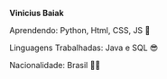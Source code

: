 **Vinicius Baiak**

Aprendendo: Python, Html, CSS, JS 🧠

Linguagens Trabalhadas: Java e SQL 😎

Nacionalidade: Brasil 💚💛